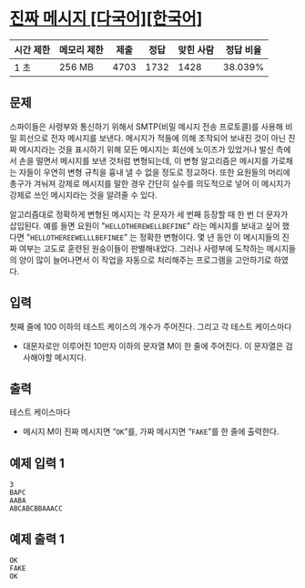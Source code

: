# [진짜 메시지 [다국어][한국어]](https://www.acmicpc.net/problem/9324)

| 시간 제한 | 메모리 제한 | 제출 | 정답 | 맞힌 사람 | 정답 비율 |
| --- | --- | --- | --- | --- | --- |
| 1 초 | 256 MB | 4703 | 1732 | 1428 | 38.039% |

## 문제

스파이들은 사령부와 통신하기 위해서 SMTP(비밀 메시지 전송 프로토콜)를 사용해 비밀 회선으로 전자 메시지를 보낸다. 메시지가 적들에 의해 조작되어 보내진 것이 아닌 진짜 메시지라는 것을 표시하기 위해 모든 메시지는 회선에 노이즈가 있었거나 발신 측에서 손을 떨면서 메시지를 보낸 것처럼 변형되는데, 이 변형 알고리즘은 메시지를 가로채는 자들이 우연히 변형 규칙을 흉내 낼 수 없을 정도로 정교하다. 또한 요원들의 머리에 총구가 겨눠져 강제로 메시지를 말한 경우 간단히 실수를 의도적으로 넣어 이 메시지가 강제로 쓰인 메시지라는 것을 알려줄 수 있다.

알고리즘대로 정확하게 변형된 메시지는 각 문자가 세 번째 등장할 때 한 번 더 문자가 삽입된다. 예를 들면 요원이 "`HELLOTHEREWELLBEFINE`" 라는 메시지를 보내고 싶어 했다면 "`HELLOTHEREEWELLLBEFINEE`" 는 정확한 변형이다. 몇 년 동안 이 메시지들의 진짜 여부는 고도로 훈련된 원숭이들이 판별해내었다. 그러나 사령부에 도착하는 메시지들의 양이 많이 늘어나면서 이 작업을 자동으로 처리해주는 프로그램을 고안하기로 하였다.

## 입력

첫째 줄에 100 이하의 테스트 케이스의 개수가 주어진다. 그리고 각 테스트 케이스마다

- 대문자로만 이루어진 10만자 이하의 문자열 M이 한 줄에 주어진다. 이 문자열은 검사해야할 메시지다.

## 출력

테스트 케이스마다

- 메시지 M이 진짜 메시지면 “`OK`”를, 가짜 메시지면 “`FAKE`”를 한 줄에 출력한다.

## 예제 입력 1

```
3
BAPC
AABA
ABCABCBBAAACC

```

## 예제 출력 1

```
OK
FAKE
OK
```
